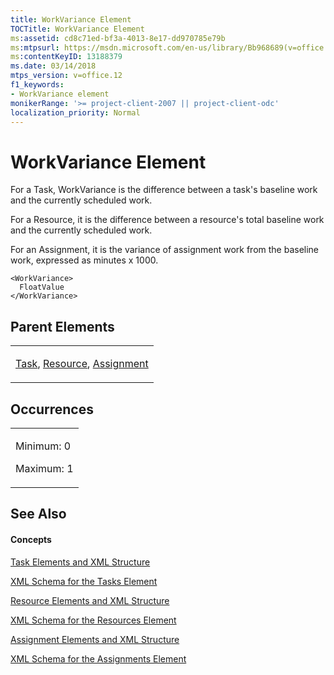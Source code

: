 ```yaml
---
title: WorkVariance Element
TOCTitle: WorkVariance Element
ms:assetid: cd8c71ed-bf3a-4013-8e17-dd970785e79b
ms:mtpsurl: https://msdn.microsoft.com/en-us/library/Bb968689(v=office.12)
ms:contentKeyID: 13188379
ms.date: 03/14/2018
mtps_version: v=office.12
f1_keywords:
- WorkVariance element
monikerRange: '>= project-client-2007 || project-client-odc'
localization_priority: Normal
---
```


# WorkVariance Element




For a Task, WorkVariance is the difference between a task's baseline work and the currently scheduled work.

For a Resource, it is the difference between a resource's total baseline work and the currently scheduled work.

For an Assignment, it is the variance of assignment work from the baseline work, expressed as minutes x 1000.

    <WorkVariance>
      FloatValue
    </WorkVariance>

## Parent Elements

<table>
<colgroup>
<col style="width: 100%" />
</colgroup>
<tbody>
<tr class="odd">
<td><p><a href="task-element.md">Task</a>, <a href="resource-element.md">Resource</a>, <a href="assignment-element.md">Assignment</a></p></td>
</tr>
</tbody>
</table>

## Occurrences

<table>
<colgroup>
<col style="width: 100%" />
</colgroup>
<tbody>
<tr class="odd">
<td><p>Minimum: 0</p>
<p>Maximum: 1</p></td>
</tr>
</tbody>
</table>

## See Also

#### Concepts

[Task Elements and XML Structure](task-elements-and-xml-structure.md)

[XML Schema for the Tasks Element](xml-schema-for-the-tasks-element.md)

[Resource Elements and XML Structure](resource-elements-and-xml-structure.md)

[XML Schema for the Resources Element](xml-schema-for-the-resources-element.md)

[Assignment Elements and XML Structure](assignment-elements-and-xml-structure.md)

[XML Schema for the Assignments Element](xml-schema-for-the-assignments-element.md)

